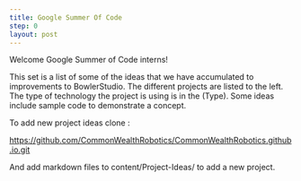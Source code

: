 ```yaml
---
title: Google Summer Of Code
step: 0
layout: post
---
```



Welcome Google Summer of Code interns!

This set is a list of some of the ideas that we have accumulated to improvements to BowlerStudio. The different projects are listed to the left. The type of technology the project is using is in the (Type). Some ideas include sample code to demonstrate a concept.  


To add new project ideas clone :

https://github.com/CommonWealthRobotics/CommonWealthRobotics.github.io.git

And add markdown files to content/Project-Ideas/ to add a new project. 